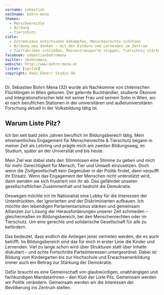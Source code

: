 ```yaml
---
vorname: sebastian
nachname: bohrn-mena
themen:
  - Menschenrechte
  - Bildung
  - Tierschutz
ziele:
  - Extremismus entschieden bekämpfen, Menschenrechte schützen
  - Bildung neu denken – mit den Kindern und Lernenden im Zentrum
  - Tierfabriken schließen, Massentransporte stoppen, Tierschutz stärken
facebook: sebastianbohrnmena
twitter: sbohrnmena
website: http://www.bohrn-mena.at
listen: [spitze]
copyright: Hans Ebner/ Studio 46
---
```


Dr. Sebastian Bohrn Mena (32) wurde als Nachkomme von chilenischen Flüchtlingen in Wien geboren. Der gelernte Buchhändler, studierte Ökonom und Integrationsforscher lebt mit seiner Frau und seinem Sohn in Wien, wo er nach beruflichen Stationen in der universitären und außeruniversitären Forschung aktuell in der Volksbildung tätig ist.

## Warum Liste Pilz?

Ich bin seit bald zehn Jahren beruflich im Bildungsbereich tätig. Mein ehrenamtliches Engagement für Menschenrechte & Tierschutz begann in meiner Zeit als Lehrling und prägte mich am zweiten Bildungsweg, im Studium, später an der Universität und bis heute.

Mein Ziel war dabei stets den Stimmlosen eine Stimme zu geben und mich für mehr Gerechtigkeit für Mensch, Tier und Umwelt einzusetzen. Doch wenn die Zivilgesellschaft kein Gegenüber in der Politik findet, dann verpufft ihr Einsatz. Wenn das Engagement der Menschen nicht unterstützt wird, dann wenden sie sich frustriert von ihr ab. Das gefährdet unseren gesellschaftlichen Zusammenhalt und bedroht die Demokratie.

Deswegen möchte ich im Nationalrat eine Lobby für die Interessen der Unterdrückten, der Ignorierten und der Diskriminierten aufbauen. Ich möchte den lebendigen Parlamentarismus stärken und gemeinsam Allianzen zur Lösung der Herausforderungen unserer Zeit schmieden – gleichermaßen im Bildungsbereich, bei den Menschenrechten oder im Tierschutz. Um eine gerechte und solidarische Gesellschaft für alle zu befördern.

Das bedeutet, dass endlich die Anliegen jener vertreten werden, die es auch betrifft. Im Bildungsbereich sind das für mich in erster Linie die Kinder und Lernenden. Viel zu lange schon wird über Strukturen statt über Inhalte diskutiert – und echte Fortschritte Parteiinteressen untergeordnet. Dabei ist Bildung vom Kindergarten bis zur Hochschule und Erwachsenenbildung immer auch ein Beitrag zur Stärkung der Demokratie.

Dafür braucht es eine Gemeinschaft von glaubwürdigen, unabhängigen und fachkundigen MandatarInnen – den Klub der Liste Pilz. Gemeinsam werden wir Politik verändern. Gemeinsam werden wir die Interessen der Bevölkerung ins Zentrum stellen.
